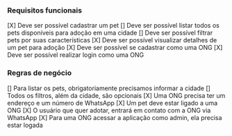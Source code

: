 ### Requisitos funcionais

[X] Deve ser possível cadastrar um pet
[] Deve ser possível listar todos os pets disponíveis para adoção em uma cidade
[] Deve ser possível filtrar pets por suas características
[X] Deve ser possível visualizar detalhes de um pet para adoção
[X] Deve ser possível se cadastrar como uma ONG
[X] Deve ser possível realizar login como uma ONG

### Regras de negócio

[] Para listar os pets, obrigatoriamente precisamos informar a cidade
[] Todos os filtros, além da cidade, são opcionais
[X] Uma ONG precisa ter um endereço e um número de WhatsApp
[X] Um pet deve estar ligado a uma ONG
[X] O usuário que quer adotar, entrará em contato com a ONG via WhatsApp
[X] Para uma ONG acessar a aplicação como admin, ela precisa estar logada

